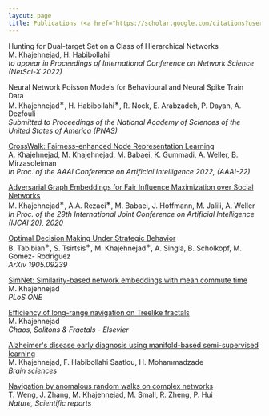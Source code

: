 ```yaml
---
layout: page
title: Publications (<a href="https://scholar.google.com/citations?user=sNCC42QAAAAJ&hl=en&oi=ao">Google Scholar</a>)
---
```

<!-- ### 2022 -->
<!-- --- -->


<a >Hunting for Dual-target Set on a Class of Hierarchical Networks </a> 
 <br />
 M. Khajehnejad, H. Habibollahi
<br />
<em>to appear in Proceedings of International Conference on Network Science (NetSci-X 2022)</em>


<a >Neural Network Poisson Models for Behavioural and Neural Spike Train Data </a> 
 <br />
 M. Khajehnejad<sup>∗</sup>, H. Habibollahi<sup>∗</sup>, R. Nock, E. Arabzadeh, P. Dayan, A. Dezfouli
<br />
<em>Submitted to Proceedings of the National Academy of Sciences of the United States of America (PNAS)</em>

<a href="https://arxiv.org/abs/2105.02725">CrossWalk: Fairness-enhanced Node Representation Learning </a> 
 <br />
 A. Khajehnejad, M. Khajehnejad, M. Babaei, K. Gummadi, A. Weller, B. Mirzasoleiman
<br />
<em>In Proc. of the AAAI Conference on Artificial Intelligence 2022, (AAAI-22)</em>
<!-- ### 2020 -->
<!-- --- -->


<a href="https://www.ijcai.org/Proceedings/2020/0594.pdf">Adversarial Graph Embeddings for Fair Influence Maximization over Social Networks </a> 
 <br />
 M. Khajehnejad<sup>∗</sup>, A.A. Rezaei<sup>∗</sup>, M. Babaei, J. Hoffmann, M. Jalili, A. Weller
<br />
<em>In Proc. of the 29th International Joint Conference on Artificial Intelligence (IJCAI'20), 2020</em>


<!-- ### 2019 -->
<!-- --- -->


<a href="https://arxiv.org/pdf/1905.09239.pdf">Optimal Decision Making Under Strategic Behavior </a> <br />
B. Tabibian<sup>∗</sup>, S. Tsirtsis<sup>∗</sup>, M. Khajehnejad<sup>∗</sup>, A. Singla, B. Scholkopf, M. Gomez- Rodriguez
<br />
<em>ArXiv 1905.09239</em>

<a href="https://journals.plos.org/plosone/article?id=10.1371/journal.pone.0221172">SimNet: Similarity-based network embeddings with mean commute time </a> <br />
M. Khajehnejad<br />
<em>PLoS ONE</em>


<a href="https://www.sciencedirect.com/science/article/pii/S096007791930075X">Efficiency of long-range navigation on Treelike fractals </a> <br />
M. Khajehnejad<br />
<em>Chaos, Solitons & Fractals - Elsevier</em>  

<!-- ### 2017 -->
<!-- --- -->
<a href="https://www.mdpi.com/2076-3425/7/8/109/htm">Alzheimer's disease early diagnosis using manifold-based semi-supervised learning </a> <br />
M. Khajehnejad, F. Habibollahi Saatlou, H. Mohammadzade<br />
<em>Brain sciences</em>

<!-- ### 2016 -->
<!-- --- -->
<a href="https://www.sciencedirect.com/science/article/pii/S096007791930075X">Navigation by anomalous random walks on complex networks </a> <br />
T. Weng, J. Zhang, M. Khajehnejad, M. Small, R. Zheng, P. Hui<br />
<em>Nature, Scientific reports</em> 

<!--
My name is Inigo Montoya. I have the following qualities:

- I rock a great mustache
- I'm extremely loyal to my family

What else do you need?

### my history

To be honest, I'm having some trouble remembering right now, so why don't you just watch [my movie](http://en.wikipedia.org/wiki/The_Princess_Bride_%28film%29) and it will answer **all** your questions. -->
